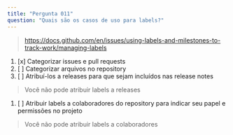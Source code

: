 ```yaml
---
title: "Pergunta 011"
question: "Quais são os casos de uso para labels?"
---
```



> https://docs.github.com/en/issues/using-labels-and-milestones-to-track-work/managing-labels
1. [x] Categorizar issues e pull requests  
1. [ ] Categorizar arquivos no repository  
1. [ ] Atribuí-los a releases para que sejam incluídos nas release notes  
> Você não pode atribuir labels a releases  
1. [ ] Atribuir labels a colaboradores do repository para indicar seu papel e permissões no projeto  
> Você não pode atribuir labels a colaboradores  
